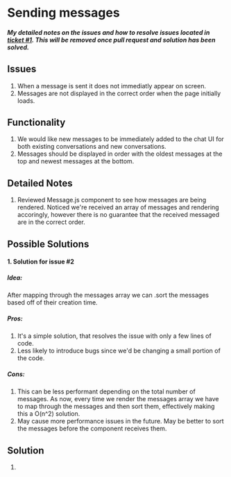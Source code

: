 # Sending messages
##### My detailed notes on the issues and how to resolve issues located in [ticket #1](https://github.com/KookiKodes/4cb000/issues/1). This will be removed once pull request and solution has been solved.

## Issues
1. When a message is sent it does not immediatly appear on screen.
2. Messages are not displayed in the correct order when the page initially loads.

## Functionality
1. We would like new messages to be immediately added to the chat UI for both existing conversations and new conversations.
2. Messages should be displayed in order with the oldest messages at the top and newest messages at the bottom.

## Detailed Notes
1. Reviewed Message.js component to see how messages are being rendered. Noticed we're received an array of messages and rendering accoringly, however there is no guarantee that the received messaged are in the correct order. 

## Possible Solutions
#### 1. Solution for issue #2
  ##### Idea:
  After mapping through the messages array we can .sort the messages based off of their creation time.
  ##### Pros:
  1. It's a simple solution, that resolves the issue with only a few lines of code. 
  2. Less likely to introduce bugs since we'd be changing a small portion of the code.
  ##### Cons:
   1. This can be less performant depending on the total number of messages. As now, every time we render the messages array we have to map through the messages and then sort them, effectively making this a O(n^2) solution.
   2. May cause more performance issues in the future. May be better to sort the messages before the component receives them.

## Solution
1.